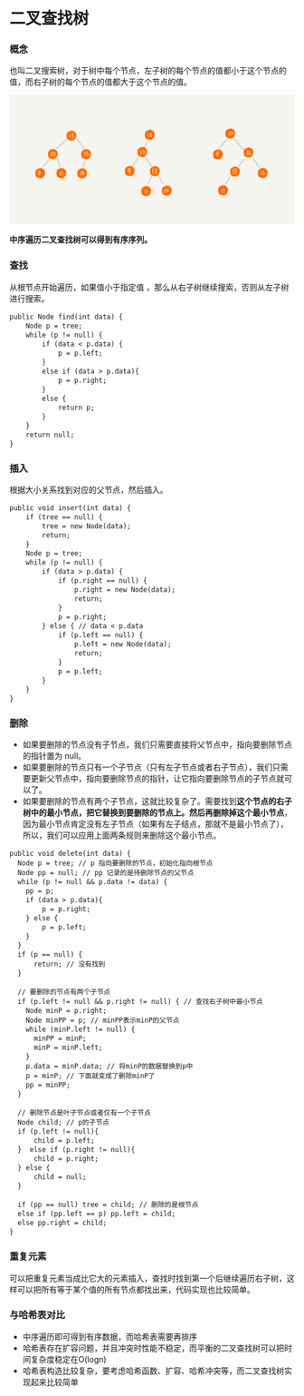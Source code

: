 # 二叉查找树

### 概念

也叫二叉搜索树，对于树中每个节点，左子树的每个节点的值都小于这个节点的值，而右子树的每个节点的值都大于这个节点的值。

![&#x4E8C;&#x53C9;&#x67E5;&#x627E;&#x6811;&#x793A;&#x4F8B;](../../../.gitbook/assets/image%20%2819%29.png)

**中序遍历二叉查找树可以得到有序序列。**

### 查找

从根节点开始遍历，如果值小于指定值 ，那么从右子树继续搜索，否则从左子树进行搜索。

```text
public Node find(int data) {    
    Node p = tree;    
    while (p != null) {      
        if (data < p.data) {
            p = p.left;      
        }
        else if (data > p.data){
            p = p.right;
        }      
        else {
            return p;
        }    
    }    
    return null;  
}
```

### 插入

根据大小关系找到对应的父节点，然后插入。

```text
public void insert(int data) { 
    if (tree == null) { 
        tree = new Node(data); 
        return; 
    } 
    Node p = tree; 
    while (p != null) { 
        if (data > p.data) { 
            if (p.right == null) { 
                p.right = new Node(data); 
                return; 
            } 
            p = p.right; 
        } else { // data < p.data
            if (p.left == null) { 
                p.left = new Node(data); 
                return; 
            } 
            p = p.left; 
        } 
    }
}
```

### 删除

* 如果要删除的节点没有子节点，我们只需要直接将父节点中，指向要删除节点的指针置为 null。
* 如果要删除的节点只有一个子节点（只有左子节点或者右子节点），我们只需要更新父节点中，指向要删除节点的指针，让它指向要删除节点的子节点就可以了。
* 如果要删除的节点有两个子节点，这就比较复杂了。需要找到**这个节点的右子树中的最小节点，把它替换到要删除的节点上。然后再删除掉这个最小节点**，因为最小节点肯定没有左子节点（如果有左子结点，那就不是最小节点了），所以，我们可以应用上面两条规则来删除这个最小节点。

```text
public void delete(int data) {
  Node p = tree; // p 指向要删除的节点，初始化指向根节点
  Node pp = null; // pp 记录的是待删除节点的父节点
  while (p != null && p.data != data) {
    pp = p;
    if (data > p.data){
        p = p.right;
    } else {
        p = p.left;
    }
  }
  if (p == null) {
      return; // 没有找到
  }

  // 要删除的节点有两个子节点
  if (p.left != null && p.right != null) { // 查找右子树中最小节点
    Node minP = p.right;
    Node minPP = p; // minPP表示minP的父节点
    while (minP.left != null) {
      minPP = minP;
      minP = minP.left;
    }
    p.data = minP.data; // 将minP的数据替换到p中
    p = minP; // 下面就变成了删除minP了
    pp = minPP;
  }

  // 删除节点是叶子节点或者仅有一个子节点
  Node child; // p的子节点
  if (p.left != null){
      child = p.left;
  }  else if (p.right != null){
      child = p.right;
  } else {
      child = null;
  }

  if (pp == null) tree = child; // 删除的是根节点
  else if (pp.left == p) pp.left = child;
  else pp.right = child;
}
```

###  重复元素

可以把重复元素当成比它大的元素插入，查找时找到第一个后继续遍历右子树，这样可以把所有等于某个值的所有节点都找出来，代码实现也比较简单。

### 与哈希表对比

* 中序遍历即可得到有序数据，而哈希表需要再排序
* 哈希表存在扩容问题，并且冲突时性能不稳定，而平衡的二叉查找树可以把时间复杂度稳定在O\(logn\)
* 哈希表构造比较复杂，要考虑哈希函数、扩容、哈希冲突等，而二叉查找树实现起来比较简单 

